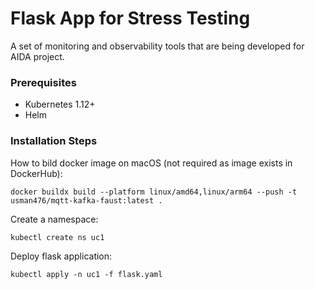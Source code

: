 # Flask App for Stress Testing
A set of monitoring and observability tools that are being developed for AIDA project.

### Prerequisites
- Kubernetes 1.12+
- Helm

### Installation Steps
How to bild docker image on macOS (not required as image exists in DockerHub):
```
docker buildx build --platform linux/amd64,linux/arm64 --push -t usman476/mqtt-kafka-faust:latest .
```

Create a namespace:
```shell
kubectl create ns uc1
```

Deploy flask application:
```shell
kubectl apply -n uc1 -f flask.yaml
```